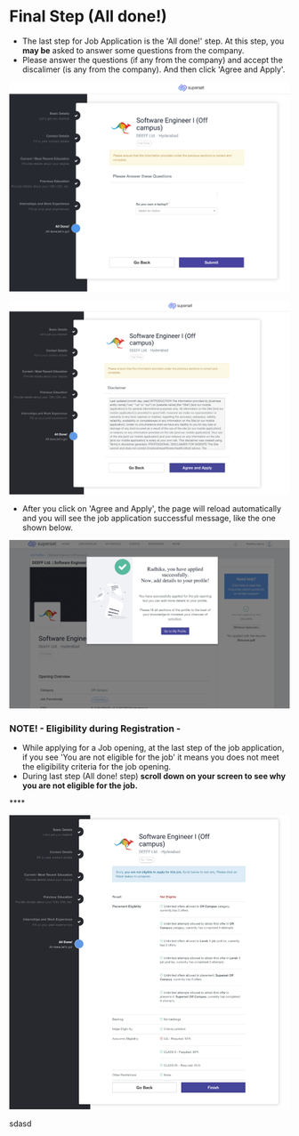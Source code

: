 # Final Step \(All done!\)

* The last step for Job Application is the 'All done!' step. At this step, you **may be** asked to answer some questions from the company. 
* Please answer the questions \(if any from the company\) and accept the discalimer \(is any from the company\). And then click 'Agree and Apply'.

![](../../.gitbook/assets/image%20%28231%29.png)

![](../../.gitbook/assets/image%20%28234%29.png)

* After you click on 'Agree and Apply', the page will reload automatically and you will see the job application successful message, like the one shown below.

![](../../.gitbook/assets/image%20%28228%29.png)

### **NOTE! - Eligibility during Registration -** 

* While applying for a Job opening, at the last step of the job application, if you see 'You are not eligible for the job' it means you does not meet the eligibility criteria for the job opening. 
* During last step \(All done! step\) **scroll down on your screen to see why you are not eligible for the job.**

\*\*\*\*

![](../../.gitbook/assets/image%20%28232%29.png)

sdasd



